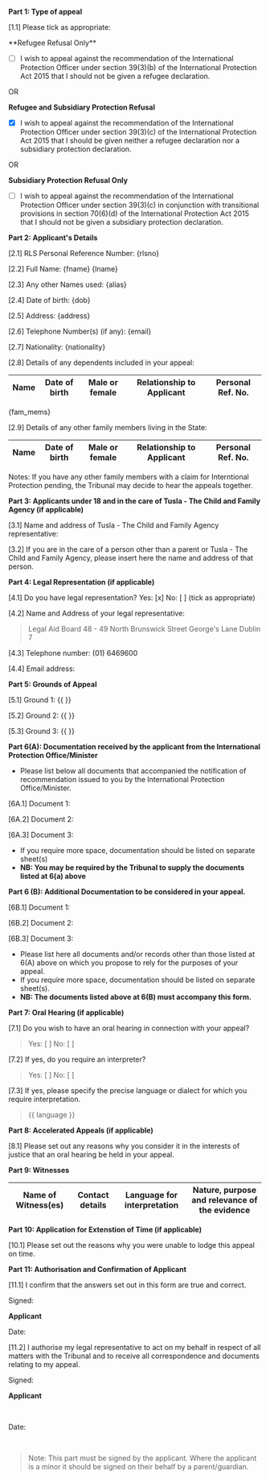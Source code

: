 <style>
.center {{
    text-align: center;
}}
</style>

**Part 1: Type of appeal**

[1.1]   Please tick as appropriate:

<p class="center">**Refugee Refusal Only**</p>

- [ ] I wish to appeal against the recommendation of the International Protection Officer under section 39(3)(b) of the International Protection Act 2015 that I should not be given a refugee declaration.

OR

**Refugee and Subsidiary Protection Refusal**

- [x] I wish to appeal against the recommendation of the International Protection Officer under section 39(3)(c) of the International Protection Act 2015 that I should be given neither a refugee declaration nor a subsidiary protection declaration.

OR

**Subsidiary Protection Refusal Only**

- [ ] I wish to appeal against the recommendation of the International Protection Officer under section 39(3)(c) in conjunction with transitional provisions in section 70(6)(d) of the International Protection Act 2015 that I should not be given a subsidiary protection declaration. 

**Part 2:   Applicant's Details**

[2.1] RLS Personal Reference Number: {rlsno}

[2.2] Full Name: {fname} {lname}

[2.3] Any other Names used: {alias}

[2.4] Date of birth: {dob}

[2.5] Address: {address}

[2.6] Telephone Number(s) (if any): {email}

[2.7] Nationality: {nationality}

[2.8] Details of any dependents included in your appeal:

| Name | Date of birth | Male or female | Relationship to Applicant | Personal Ref. No. |
| :--: | :---: | :---: | :---: | :---: |
{fam_mems}

[2.9] Details of any other family members living in the State:

| Name | Date of birth | Male or female | Relationship to Applicant | Personal Ref. No. |
| :--: | :---: | :---: | :---: | :---: |

Notes: If you have any other family members with a claim for Interntional Protection pending, the Tribunal may decide to hear the appeals together. 

**Part 3: Applicants under 18 and in the care of Tusla - The Child and Family Agency (if applicable)**

[3.1] Name and address of Tusla - The Child and Family Agency representative:

[3.2] If you are in the care of a person other than a parent or Tusla - The Child and Family Agency, please insert here the name and address of that person.

**Part 4: Legal Representation (if applicable)**

[4.1] Do you have legal representation? Yes: [x] No: [ ] (tick as appropriate)

[4.2] Name and Address of your legal representative:

> Legal Aid Board
> 48 - 49 North Brunswick Street
> George's Lane
> Dublin 7

[4.3] Telephone number: (01) 6469600

[4.4] Email address: 

**Part 5: Grounds of Appeal**

[5.1] Ground 1: {{ }}

[5.2] Ground 2: {{ }}

[5.3] Ground 3: {{ }}

**Part 6(A): Documentation received by the applicant from the International Protection Office/Minister**

* Please list below all documents that accompanied the notification of recommendation issued to you by the International Protection Office/Minister.

[6A.1] Document 1: 

[6A.2] Document 2:

[6A.3] Document 3:

* If you require more space, documentation should be listed on separate sheet(s)
* **NB: You may be required by the Tribunal to supply the documents listed at 6(a) above**

**Part 6 (B): Additional Documentation to be considered in your appeal.**

[6B.1] Document 1:

[6B.2] Document 2:

[6B.3] Document 3:

* Please list here all documents and/or records other than those listed at 6(A) above on which you propose to rely for the purposes of your appeal.
* If you require more space, documentation should be listed on separate sheet(s).
* **NB: The documents listed above at 6(B) must accompany this form.**

**Part 7: Oral Hearing (if applicable)**

[7.1] Do you wish to have an oral hearing in connection with your appeal?

> Yes: [ ] No: [ ]

[7.2] If yes, do you require an interpreter?

> Yes: [ ] No: [ ] 

[7.3] If yes, please specify the precise language or dialect for which you require interpretation.

> {{ language }}

**Part 8: Accelerated Appeals (if applicable)**

[8.1] Please set out any reasons why you consider it in the interests of justice that an oral hearing be held in your appeal. 

**Part 9: Witnesses**

| Name of Witness(es) | Contact details | Language for interpretation | Nature, purpose and relevance of the evidence |
| :---: | :---: | :---: | :---: |

**Part 10: Application for Extenstion of Time (if applicable)**

[10.1] Please set out the reasons why you were unable to lodge this appeal on time. 

**Part 11: Authorisation and Confirmation of Applicant**

[11.1] I confirm that the answers set out in this form are true and correct.
&nbsp;
&nbsp;

Signed:

**Applicant**
&nbsp;

Date:
&nbsp;

[11.2] I authorise my legal representative to act on my behalf in respect of all matters with the Tribunal and to receive all correspondence and documents relating to my appeal.
&nbsp;
&nbsp;

Signed:

**Applicant**

&nbsp;

Date:

&nbsp;

> Note: This part must be signed by the applicant. 
> Where the applicant is a minor it should be signed on their behalf by a parent/guardian.

